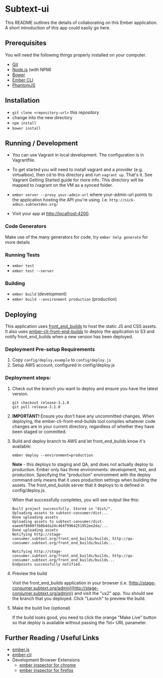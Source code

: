 # Subtext-ui

This README outlines the details of collaborating on this Ember application.
A short introduction of this app could easily go here.

## Prerequisites

You will need the following things properly installed on your computer.

* [Git](http://git-scm.com/)
* [Node.js](http://nodejs.org/) (with NPM)
* [Bower](http://bower.io/)
* [Ember CLI](http://www.ember-cli.com/)
* [PhantomJS](http://phantomjs.org/)

## Installation

* `git clone <repository-url>` this repository
* change into the new directory
* `npm install`
* `bower install`

## Running / Development

* You can use Vagrant in local development. The configuration is in Vagrantfile.
* To get started you will need to install vagrant and a provider (e.g. virtualbox),
then cd to this directory and run `vagrant up`. That's it. See Vagrant Getting Started guide
for more info. This directory will be mapped to /vagrant on the VM as a synced folder.

* `ember server --proxy your-admin-url` where your-admin-url points to the application
hosting the API you're using. I.e. `http://nick-admin.subtextdev.org/`
* Visit your app at [http://localhost:4200](http://localhost:4200).

### Code Generators

Make use of the many generators for code, try `ember help generate` for more details

### Running Tests

* `ember test`
* `ember test --server`

### Building

* `ember build` (development)
* `ember build --environment production` (production)

## Deploying

This application uses [front_end_builds](https://github.com/tedconf/front_end_builds) to host the
static JS and CSS assets. It also uses [ember-cli-front-end-builds](https://github.com/tedconf/ember-cli-front-end-builds)
to deploy the application to S3 and notify front_end_builds when a new
version has been deployed.

### Deployment Pre-setup Requirements

1. Copy `config/deploy.example` to `config/deploy.js`
2. Setup AWS account, configured in config/deploy.js

### Deployment steps:

1. Check out the branch you want to deploy and ensure you have the
latest version.

    ```
    git checkout release-3.1.0
    git pull release-3.1.0
    ```

2. **IMPORTANT!** Ensure you don't have any uncommitted changes. When deploying, the
ember-cli-front-end-builds tool compiles whatever code changes are in your current
directory, regardless of whether they have been staged or committed.

3. Build and deploy branch to AWS and let front_end_builds know it's available:

    ```
    ember deploy --environment=production
    ```

    **Note** - this deploys to staging and QA, and does not actually deploy to production.
    Ember only has three environments: development, test, and production.
    Specifying the "production" environment with the deploy command only means that it
    uses production settings when building the assets. The front_end_builds
    server that it deploys to is defined in config/deploy.js.

    When that successfully completes, you will see output like this:

    ```
    Built project successfully. Stored in "dist/".
    Uploading assets to subtext-consumer/dist...
    Done uploading assets
    Uploading assets to subtext-consumer/dist-eaee6f8600f3b8b4da24c464f9964251952ee2da/...
    Done uploading assets
    Notifying http://stage-consumer.subtext.org/front_end_builds/builds, http://qa-consumer.subtext.org/front_end_builds/builds...

    Notifying http://stage-consumer.subtext.org/front_end_builds/builds, http://qa-consumer.subtext.org/front_end_builds/builds...
    Endpoints successfully notified.
    ```

4. Preview the build

    Visit the front_end_builds application in your browser (i.e. [http://stage-consumer.subtext.org/admin](http://stage-consumer.subtext.org/admin)) and visit the "ux2" app.
    You should see the branch that you deployed. Click "Launch" to preview
    the build.

5. Make the build live (optional)

    If the build looks good, you need to click the orange "Make Live" button so that deploy is available
    without passing the ?id= URL parameter.

## Further Reading / Useful Links

* [ember.js](http://emberjs.com/)
* [ember-cli](http://www.ember-cli.com/)
* Development Browser Extensions
  * [ember inspector for chrome](https://chrome.google.com/webstore/detail/ember-inspector/bmdblncegkenkacieihfhpjfppoconhi)
  * [ember inspector for firefox](https://addons.mozilla.org/en-US/firefox/addon/ember-inspector/)

